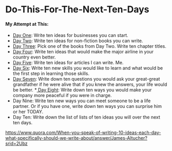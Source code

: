 # Do-This-For-The-Next-Ten-Days
#### My Attempt at This:
* <a href='https://github.com/joshpierro/Do-This-For-The-Next-Ten-Days/blob/master/Day%20One.md'>Day One</a>: Write ten ideas for businesses you can start.
* <a href='https://github.com/joshpierro/Do-This-For-The-Next-Ten-Days/blob/master/Day%20Two.md'>Day Two</a>: Write ten ideas for non-fiction books you can write.
* <a href='https://github.com/joshpierro/Do-This-For-The-Next-Ten-Days/blob/master/Day%20Three.md'>Day Three</a>: Pick one of the books from Day Two. Write ten chapter titles.
* <a href='https://github.com/joshpierro/Do-This-For-The-Next-Ten-Days/blob/master/Day%20Four.md'>Day Four</a>: Write ten ideas that would make the major airline in your country even better.
* <a href='https://github.com/joshpierro/Do-This-For-The-Next-Ten-Days/blob/master/Day%20Five.md'> Day Five</a>: Write ten ideas for articles I can write. Me.
* <a href='https://github.com/joshpierro/Do-This-For-The-Next-Ten-Days/blob/master/Day%20Six.md'>Day Six</a>: Write ten new skills you would like to learn and what would be the first step in learning those skills.
* <a href='https://github.com/joshpierro/Do-This-For-The-Next-Ten-Days/blob/master/Day%20Seven.md'>Day Seven</a>: Write down ten questions you would ask your great-great grandfather if he were alive that if you knew the answers, your life would be better.
*<a href='https://github.com/joshpierro/Do-This-For-The-Next-Ten-Days/blob/master/Day%20Eight.md'> Day Eight</a>: Write down ten ways you would make your company more peaceful if you were in charge.
* Day Nine: Write ten new ways you can meet someone to be a life partner. Or if you have one, write down ten ways you can surprise him or her TODAY.
* Day Ten: Write down the list of lists of ten ideas you will over the next ten days.

https://www.quora.com/When-you-speak-of-writing-10-ideas-each-day-what-specifically-should-we-write-about/answer/James-Altucher?srid=2Ubz
